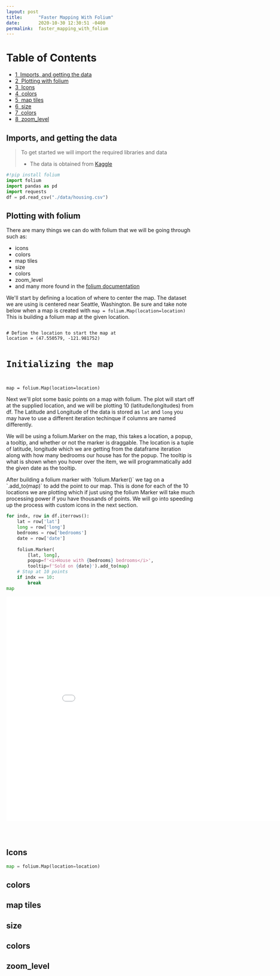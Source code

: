 ```yaml
---
layout: post
title:      "Faster Mapping With Folium"
date:       2020-10-30 12:30:51 -0400
permalink:  faster_mapping_with_folium
---
```


<h1>Table of Contents<span class="tocSkip"></span></h1>
<div class="toc"><ul class="toc-item"><li><span><a href="#Imports,-and-getting-the-data" data-toc-modified-id="Imports,-and-getting-the-data-1"><span class="toc-item-num">1&nbsp;&nbsp;</span>Imports, and getting the data</a></span></li><li><span><a href="#Plotting-with-folium" data-toc-modified-id="Plotting-with-folium-2"><span class="toc-item-num">2&nbsp;&nbsp;</span>Plotting with folium</a></span></li><li><span><a href="#Icons" data-toc-modified-id="Icons-3"><span class="toc-item-num">3&nbsp;&nbsp;</span>Icons</a></span></li><li><span><a href="#colors" data-toc-modified-id="colors-4"><span class="toc-item-num">4&nbsp;&nbsp;</span>colors</a></span></li><li><span><a href="#map-tiles" data-toc-modified-id="map-tiles-5"><span class="toc-item-num">5&nbsp;&nbsp;</span>map tiles</a></span></li><li><span><a href="#size" data-toc-modified-id="size-6"><span class="toc-item-num">6&nbsp;&nbsp;</span>size</a></span></li><li><span><a href="#colors" data-toc-modified-id="colors-7"><span class="toc-item-num">7&nbsp;&nbsp;</span>colors</a></span></li><li><span><a href="#zoom_level" data-toc-modified-id="zoom_level-8"><span class="toc-item-num">8&nbsp;&nbsp;</span>zoom_level</a></span></li></ul></div>

## Imports, and getting the data
> To get started we will import the required libraries and data
> - The data is obtained from [Kaggle](https://www.kaggle.com/shivachandel/kc-house-data)


```python
#!pip install folium
import folium
import pandas as pd
import requests
df = pd.read_csv("./data/housing.csv")
```

## Plotting with folium
There are many things we can do with folium that we will be going through such as:
- icons
- colors
- map tiles
- size
- colors
- zoom_level
- and many more found in the [folium documentation](https://python-visualization.github.io/folium/)

We'll start by defining a location of where to center the map.  The dataset we are using is centered near Seattle, Washington.  Be sure and take note below when a map is created with ```map = folium.Map(location=location)```  This is building a folium map at the given location.


<code>
# Define the location to start the map at
location = (47.550579, -121.981752)

# Initializing the map
map = folium.Map(location=location)
</code>

Next we'll plot some basic points on a map with folium.  The plot will start off at the supplied location, and we will be plotting 10 (latitude/longitudes) from df.  The Latitude and Longitude of the data is stored as `lat` and `long` you may have to use a different iteration techinque if columns are named differently.
<p>We will be using a folium.Marker on the map, this takes a location, a popup, a tooltip, and whether or not the marker is draggable.  The location is a tuple of latitude, longitude which we are getting from the dataframe iteration along with how many bedrooms our house has for the popup.  The tooltip is what is shown when you hover over the item,  we will programmatically add the given date as the tooltip.</p>
<p>After building a folium marker with `folium.Marker()` we tag on a `.add_to(map)` to add the point to our map.  This is done for each of the 10 locations we are plotting which if just using the folium Marker will take much processing power if you have thousands of points.  We will go into speeding up the process with custom icons in the next section.</p>


```python
for indx, row in df.iterrows():
    lat = row['lat']
    long = row['long']
    bedrooms = row['bedrooms']
    date = row['date']
    
    folium.Marker(
        [lat, long],
        popup=f'<i>House with {bedrooms} bedrooms</i>',
        tooltip=f'Sold on {date}').add_to(map)
    # Stop at 10 points
    if indx == 10:
        break
map
```

<iframe
    width="900"
    height="600"
    src="./maps/first.html"
    frameborder="0"
    allowfullscreen
></iframe>





```python

```


```python

```


```python

```

## Icons




```python
map = folium.Map(location=location)

```

## colors

## map tiles

## size

## colors

## zoom_level
